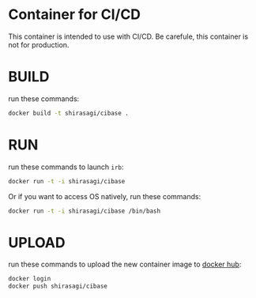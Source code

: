 Container for CI/CD
====

This container is intended to use with CI/CD.
Be carefule, this container is not for production.

# BUILD

run these commands:

~~~bash
docker build -t shirasagi/cibase .
~~~

# RUN

run these commands to launch `irb`:

~~~bash
docker run -t -i shirasagi/cibase
~~~

Or if you want to access OS natively, run these commands:

~~~bash
docker run -t -i shirasagi/cibase /bin/bash
~~~

# UPLOAD

run these commands to upload the new container image to [docker hub](https://hub.docker.com/):

~~~bash
docker login
docker push shirasagi/cibase
~~~
